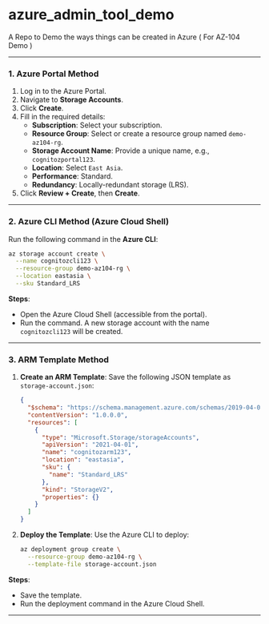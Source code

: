 # azure_admin_tool_demo
A Repo to Demo the ways things can be created in Azure ( For AZ-104 Demo ) 

---

### **1. Azure Portal Method**
1. Log in to the Azure Portal.
2. Navigate to **Storage Accounts**.
3. Click **Create**.
4. Fill in the required details:
   - **Subscription**: Select your subscription.
   - **Resource Group**: Select or create a resource group named `demo-az104-rg`.
   - **Storage Account Name**: Provide a unique name, e.g., `cognitozportal123`.
   - **Location**: Select `East Asia`.
   - **Performance**: Standard.
   - **Redundancy**: Locally-redundant storage (LRS).
5. Click **Review + Create**, then **Create**.

---

### **2. Azure CLI Method (Azure Cloud Shell)**
Run the following command in the **Azure CLI**:

```bash
az storage account create \
  --name cognitozcli123 \
  --resource-group demo-az104-rg \
  --location eastasia \
  --sku Standard_LRS
```

**Steps**:
- Open the Azure Cloud Shell (accessible from the portal).
- Run the command. A new storage account with the name `cognitozcli123` will be created.

---

### **3. ARM Template Method**
1. **Create an ARM Template**:
   Save the following JSON template as `storage-account.json`:

   ```json
   {
     "$schema": "https://schema.management.azure.com/schemas/2019-04-01/deploymentTemplate.json#",
     "contentVersion": "1.0.0.0",
     "resources": [
       {
         "type": "Microsoft.Storage/storageAccounts",
         "apiVersion": "2021-04-01",
         "name": "cognitozarm123",
         "location": "eastasia",
         "sku": {
           "name": "Standard_LRS"
         },
         "kind": "StorageV2",
         "properties": {}
       }
     ]
   }
   ```

2. **Deploy the Template**:
   Use the Azure CLI to deploy:

   ```bash
   az deployment group create \
     --resource-group demo-az104-rg \
     --template-file storage-account.json
   ```

**Steps**:
- Save the template.
- Run the deployment command in the Azure Cloud Shell.

---
